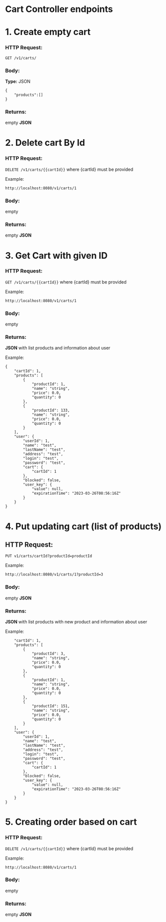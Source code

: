 
# Cart Controller endpoints



# 1. Create empty cart

### HTTP Request:
`GET /v1/carts/`

### Body:
**Type:** JSON
```
{
    "products":[]
}
```

### Returns:
empty **JSON**

# 2. Delete cart By Id

### HTTP Request:
`DELETE /v1/carts/{{cartId}}` where {cartId} must be provided

Example:
```
http://localhost:8080/v1/carts/1
```

### Body:
empty

### Returns:
empty **JSON** 

# 3. Get Cart with given ID

### HTTP Request:
`GET /v1/carts/{{cartId}}` where {cartId} must be provided

Example:
```
http://localhost:8080/v1/carts/1
```
### Body:
empty

### Returns:
**JSON** with list products and information about user

Example:
```
{
    "cartId": 1,
    "products": [
        {
            "productId": 1,
            "name": "string",
            "price": 0.0,
            "quantity": 0
        },
        {
            "productId": 133,
            "name": "string",
            "price": 0.0,
            "quantity": 0
        }
    ],
    "user": {
        "userId": 1,
        "name": "test",
        "lastName": "test",
        "address": "test",
        "login": "test",
        "password": "test",
        "cart": {
            "cartId": 1
        },
        "blocked": false,
        "user_key": {
            "value": null,
            "expirationTime": "2023-03-26T08:56:16Z"
        }
    }
}
```

# 4. Put updating cart (list of products)

## HTTP Request:
`PUT v1/carts/cartId?productId=productId`

Example:
```
http://localhost:8080/v1/carts/1?productId=3
```
### Body:
empty **JSON**

### Returns:
**JSON** with list products with new product and information about user

Example:
```{
    "cartId": 1,
    "products": [
        {
            "productId": 3,
            "name": "string",
            "price": 0.0,
            "quantity": 0
        },
        {
            "productId": 1,
            "name": "string",
            "price": 0.0,
            "quantity": 0
        },
        {
            "productId": 151,
            "name": "string",
            "price": 0.0,
            "quantity": 0
        }
    ],
    "user": {
        "userId": 1,
        "name": "test",
        "lastName": "test",
        "address": "test",
        "login": "test",
        "password": "test",
        "cart": {
            "cartId": 1
        },
        "blocked": false,
        "user_key": {
            "value": null,
            "expirationTime": "2023-03-26T08:56:16Z"
        }
    }
}
```

# 5. Creating order based on cart
### HTTP Request:
`DELETE /v1/carts/{{cartId}}` where {cartId} must be provided

Example:
```
http://localhost:8080/v1/carts/1
```
### Body:
empty

### Returns:
empty **JSON**


